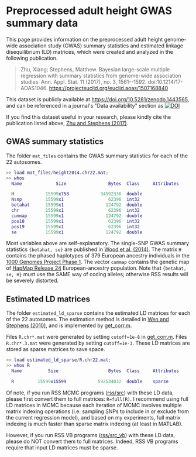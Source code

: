 [zenodo-height2014]: https://doi.org/10.5281/zenodo.1443565
[Zhu and Stephens (2017)]: https://projecteuclid.org/euclid.aoas/1507168840
[Wen and Stephens (2010)]: https://projecteuclid.org/euclid.aoas/1287409368 
[get_corr.m]: https://github.com/stephenslab/rss/blob/master/misc/get_corr.m
[rss/src]: https://github.com/stephenslab/rss/tree/master/src
[rss/src_vb]: https://github.com/stephenslab/rss/tree/master/src_vb
[Wood et al. (2014)]: https://www.ncbi.nlm.nih.gov/pubmed/25282103
[1000 Genomes Project Phase 1]: https://www.ncbi.nlm.nih.gov/pubmed/20981092
[HapMap Release 24]: https://www.ncbi.nlm.nih.gov/pubmed/17943122

# Preprocessed adult height GWAS summary data

This page provides information on the preprocessed adult height
genome-wide association study (GWAS) summary statistics and
estimated linkage disequilibrium (LD) matrices, which were
created and analyzed in the following publication.

> Zhu, Xiang; Stephens, Matthew. Bayesian large-scale multiple regression with summary statistics from genome-wide association studies. Ann. Appl. Stat. 11 (2017), no. 3, 1561--1592. doi:10.1214/17-AOAS1046. <https://projecteuclid.org/euclid.aoas/1507168840>

This dataset is publicly available at <https://doi.org/10.5281/zenodo.1443565>,
and can be referenced in a journal's "Data availability" section as
[![DOI](https://zenodo.org/badge/DOI/10.5281/zenodo.1443565.svg)][zenodo-height2014]

If you find this dataset useful in your research,
please kindly cite the publication listed above, [Zhu and Stephens (2017)][].

## GWAS summary statistics

The folder `mat_files` contains the GWAS summary statistics
for each of the 22 autosomes.

```matlab
>> load mat_files/height2014.chr22.mat;
>> whos
  Name             Size                Bytes  Class     Attributes

  H            15599x758            94592336  double
  Nsnp         15599x1                 62396  int32
  betahat      15599x1                124792  double
  chr          15599x1                 62396  int32
  cummap       15599x1                124792  double
  pos18        15599x1                 62396  int32
  pos19        15599x1                 62396  int32
  se           15599x1                124792  double
```

Most variables above are self-explanatory.
The single-SNP GWAS summary statistics `{betahat, se}` are published in [Wood et al. (2014)][].
The matrix `H` contains the phased haplotypes of 379 European ancestry individuals
in the [1000 Genomes Project Phase 1][].
The vector `cummap` contains the genetic map of
[HapMap Release 24][] European-ancestry population.
Note that `{betahat, se, H}` must use the SAME way of coding alleles;
otherwise RSS results will be severely distorted.  

## Estimated LD matrices

The folder `estimated_ld_sparse` contains the estimated LD matrices
for each of the 22 autosomes.
The estimation method is detailed in [Wen and Stephens (2010)][],
and is implemented by [get_corr.m][].

Files `R.chr*.mat` were generated by setting `cutoff=1e-8` in [get_corr.m][].
Files `R.chr*.3.mat` were generated by setting `cutoff=1e-3`.
These LD matrices are stored as sparse matrices to save space.

```matlab
>> load estimated_ld_sparse/R.chr22.mat;
>> whos R
  Name          Size                   Bytes  Class     Attributes

  R         15599x15599            592534032  double    sparse
```

Of note, if you run RSS MCMC programs ([rss/src][]) with these LD data,
please first convert them to full matrices: `R=full(R)`.
I recommend using full LD matrices in MCMC
because each iteration of MCMC involves multiple matrix indexing operations
(i.e. sampling SNPs to include in or exclude from the current regression model),
and based on my experiments, full matrix indexing is much faster than sparse matrix indexing
(at least in MATLAB).

However, if you run RSS VB programs ([rss/src_vb][]) with these LD data,
please do NOT convert them to full matrices.
Indeed, RSS VB programs require that input LD matrices must be sparse.
